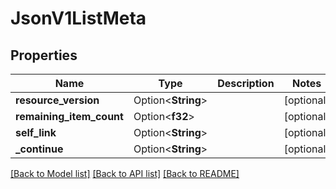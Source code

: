 # JsonV1ListMeta

## Properties

Name | Type | Description | Notes
------------ | ------------- | ------------- | -------------
**resource_version** | Option<**String**> |  | [optional]
**remaining_item_count** | Option<**f32**> |  | [optional]
**self_link** | Option<**String**> |  | [optional]
**_continue** | Option<**String**> |  | [optional]

[[Back to Model list]](../README.md#documentation-for-models) [[Back to API list]](../README.md#documentation-for-api-endpoints) [[Back to README]](../README.md)


